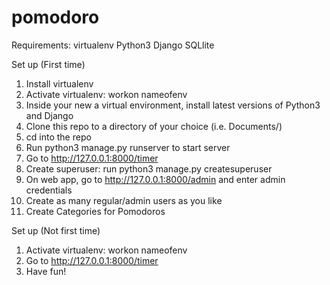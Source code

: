 # pomodoro

Requirements:
virtualenv
Python3
Django
SQLlite

Set up (First time)
1) Install virtualenv 
2) Activate virtualenv: workon nameofenv
3) Inside your new a virtual environment, install latest versions of Python3 and Django
4) Clone this repo to a directory of your choice (i.e. Documents/)
5) cd into the repo
6) Run python3 manage.py runserver to start server
7) Go to http://127.0.0.1:8000/timer
8) Create superuser: run python3 manage.py createsuperuser
9) On web app, go to http://127.0.0.1:8000/admin and enter admin credentials
10) Create as many regular/admin users as you like
11) Create Categories for Pomodoros

Set up (Not first time)
1) Activate virtualenv: workon nameofenv
2) Go to http://127.0.0.1:8000/timer
3) Have fun!